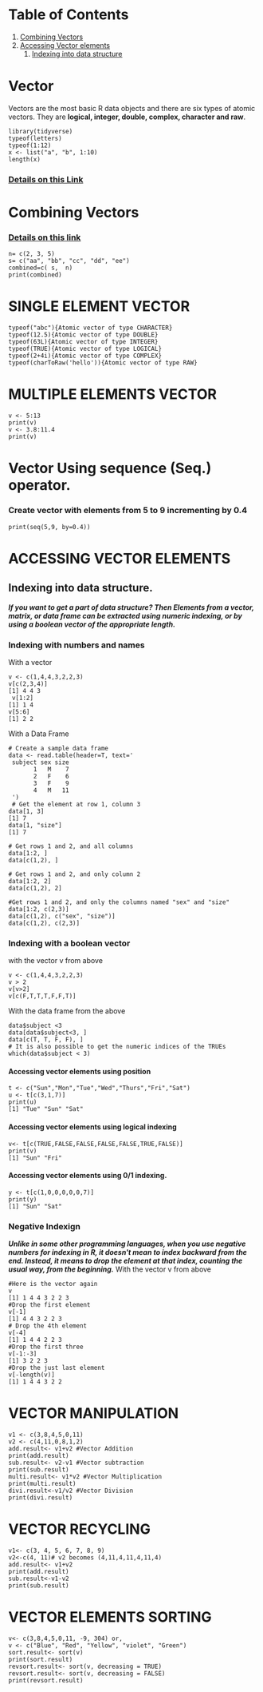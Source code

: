 # Table of Contents
1. [Combining Vectors](#comvector)
2. [Accessing Vector elements](#accessvector)
    1. [Indexing into data structure](#indexingvector)

# Vector
Vectors are the most basic R data objects and there are six types of atomic vectors. They are **logical, integer, double, complex, character and raw**.
```
library(tidyverse)
typeof(letters)
typeof(1:12)
x <- list("a", "b", 1:10)
length(x)
```
### [Details on this Link](https://www.tutorialspoint.com/r/r_vectors.htm)

# Combining Vectors <a name="comvector"></a>
### [Details on this link](http://www.r-tutor.com/r-introduction/vector/combining-vectors)
```
n= c(2, 3, 5) 
s= c("aa", "bb", "cc", "dd", "ee") 
combined=c( s,  n)
print(combined)
```

# SINGLE ELEMENT VECTOR
```
typeof("abc"){Atomic vector of type CHARACTER}
typeof(12.5){Atomic vector of type DOUBLE}
typeof(63L){Atomic vector of type INTEGER}
typeof(TRUE){Atomic vector of type LOGICAL}
typeof(2+4i){Atomic vector of type COMPLEX}
typeof(charToRaw('hello')){Atomic vector of type RAW}
```
# MULTIPLE ELEMENTS VECTOR
```
v <- 5:13
print(v)
v <- 3.8:11.4
print(v)
```
# Vector Using sequence (Seq.) operator.
### Create vector with elements from 5 to 9 incrementing by 0.4
```
print(seq(5,9, by=0.4))
```
# ACCESSING VECTOR ELEMENTS <a name="accessvector"></a>
## Indexing into data structure.<a namn="indexingvector"></a>
***If you want to get a part of data structure? Then Elements from a vector, matrix, or data frame can be extracted using numeric indexing, or by using a boolean vector of the appropriate length.***
### Indexing with numbers and names
With a vector
```
v <- c(1,4,4,3,2,2,3)
v[c(2,3,4)]
[1] 4 4 3
 v[1:2]
[1] 1 4
v[5:6]
[1] 2 2
```
With a Data Frame
```
# Create a sample data frame
data <- read.table(header=T, text='
 subject sex size
       1   M    7
       2   F    6
       3   F    9
       4   M   11
 ')
 # Get the element at row 1, column 3
data[1, 3]
[1] 7
data[1, "size"]
[1] 7

# Get rows 1 and 2, and all columns
data[1:2, ]
data[c(1,2), ]

# Get rows 1 and 2, and only column 2
data[1:2, 2]
data[c(1,2), 2]

#Get rows 1 and 2, and only the columns named "sex" and "size"
data[1:2, c(2,3)]
data[c(1,2), c("sex", "size")]
data[c(1,2), c(2,3)]
```
### Indexing with a boolean vector
with the vector v from above
```
v <- c(1,4,4,3,2,2,3)
v > 2
v[v>2]
v[c(F,T,T,T,F,F,T)]
```
With the data frame from the above
```
data$subject <3
data[data$subject<3, ]
data[c(T, T, F, F), ]
# It is also possible to get the numeric indices of the TRUEs
which(data$subject < 3)
```
#### Accessing vector elements using position
```
t <- c("Sun","Mon","Tue","Wed","Thurs","Fri","Sat")
u <- t[c(3,1,7)]
print(u)
[1] "Tue" "Sun" "Sat"
```
#### Accessing vector elements using logical indexing
```
v<- t[c(TRUE,FALSE,FALSE,FALSE,FALSE,TRUE,FALSE)]
print(v)
[1] "Sun" "Fri"
```
#### Accessing vector elements using 0/1 indexing.
```
y <- t[c(1,0,0,0,0,0,7)]
print(y)
[1] "Sun" "Sat"

```
### Negative Indexign
***Unlike in some other programming languages, when you use negative numbers for indexing in R, it doesn't mean to index backward from the end. Instead, it means to drop the element at that index, counting the usual way, from the beginning.***
With the vector v from above
```
#Here is the vector again
v
[1] 1 4 4 3 2 2 3
#Drop the first element
v[-1]
[1] 4 4 3 2 2 3
# Drop the 4th element
v[-4]
[1] 1 4 4 2 2 3
#Drop the first three
v[-1:-3]
[1] 3 2 2 3
#Drop the just last element
v[-length(v)]
[1] 1 4 4 3 2 2
```
# VECTOR MANIPULATION
```
v1 <- c(3,8,4,5,0,11)
v2 <- c(4,11,0,8,1,2)
add.result<- v1+v2 #Vector Addition 
print(add.result)
sub.result<- v2-v1 #Vector subtraction 
print(sub.result)
multi.result<- v1*v2 #Vector Multiplication
print(multi.result)
divi.result<-v1/v2 #Vector Division 
print(divi.result)
```
# VECTOR RECYCLING
```
v1<- c(3, 4, 5, 6, 7, 8, 9)
v2<-c(4, 11)# v2 becomes (4,11,4,11,4,11,4)
add.result<- v1+v2
print(add.result)
sub.result<-v1-v2
print(sub.result)
```
# VECTOR ELEMENTS SORTING
```
v<- c(3,8,4,5,0,11, -9, 304) or,
v <- c("Blue", "Red", "Yellow", "violet", "Green")
sort.result<- sort(v)
print(sort.result)
revsort.result<- sort(v, decreasing = TRUE)
revsort.result<- sort(v, decreasing = FALSE)
print(revsort.result)
```
# 

















































